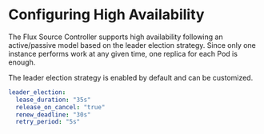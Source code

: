 # Configuring High Availability

The Flux Source Controller supports high availability following an active/passive model based on the leader election strategy. Since only one instance performs work at any given time, one replica for each Pod is enough.

The leader election strategy is enabled by default and can be customized.

```yaml
leader_election:
  lease_duration: "35s"
  release_on_cancel: "true"
  renew_deadline: "30s"
  retry_period: "5s"
```
